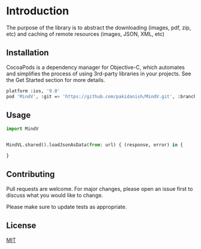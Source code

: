 # Introduction

The purpose of the library is to abstract the downloading (images, pdf, zip, etc) and caching of remote resources (images, JSON, XML, etc)


## Installation

CocoaPods is a dependency manager for Objective-C, which automates and simplifies the process of using 3rd-party libraries in your projects. See the Get Started section for more details.

```bash
platform :ios, '9.0'
pod 'MindV', :git => 'https://github.com/pakidanish/MindV.git', :branch => 'master', commit:'680536d'
```

## Usage

```python
import MindV


MindVL.shared().loadJsonAsData(from: url) { (response, error) in {

}

```

## Contributing
Pull requests are welcome. For major changes, please open an issue first to discuss what you would like to change.

Please make sure to update tests as appropriate.

## License
[MIT](https://choosealicense.com/licenses/mit/)
